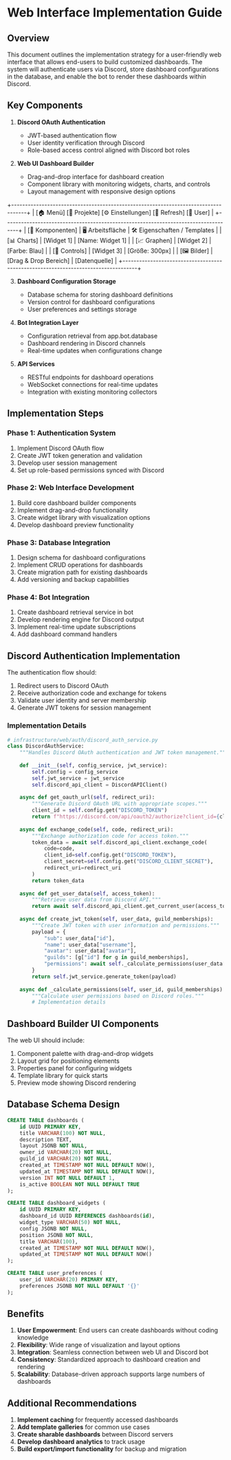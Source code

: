 
# Web Interface Implementation Guide

## Overview

This document outlines the implementation strategy for a user-friendly web interface that allows end-users to build customized dashboards. The system will authenticate users via Discord, store dashboard configurations in the database, and enable the bot to render these dashboards within Discord.

## Key Components

1. **Discord OAuth Authentication**
   - JWT-based authentication flow
   - User identity verification through Discord
   - Role-based access control aligned with Discord bot roles

2. **Web UI Dashboard Builder**
   - Drag-and-drop interface for dashboard creation
   - Component library with monitoring widgets, charts, and controls
   - Layout management with responsive design options

+-----------------------------------------------------------------------------------+
| [🏠 Menü]   [📂 Projekte]    [⚙️ Einstellungen]   [🔄 Refresh]   [👤 User]  |
+-----------------------------------------------------------------------------------+
|  [📂 Komponenten]   |    🖥 Arbeitsfläche      |  🛠 Eigenschaften / Templates  |
|  [📊 Charts]       |    [Widget 1]            |  [Name: Widget 1]              |
|  [📈 Graphen]      |    [Widget 2]            |  [Farbe: Blau]                 |
|  [🔧 Controls]     |    [Widget 3]            |  [Größe: 300px]                |
|  [🖼 Bilder]       |    [Drag & Drop Bereich] |  [Datenquelle]                 |
+-----------------------------------------------------------------------------------+


3. **Dashboard Configuration Storage**
   - Database schema for storing dashboard definitions
   - Version control for dashboard configurations
   - User preferences and settings storage

4. **Bot Integration Layer**
   - Configuration retrieval from app.bot.database
   - Dashboard rendering in Discord channels
   - Real-time updates when configurations change

5. **API Services**
   - RESTful endpoints for dashboard operations
   - WebSocket connections for real-time updates
   - Integration with existing monitoring collectors

## Implementation Steps

### Phase 1: Authentication System
1. Implement Discord OAuth flow
2. Create JWT token generation and validation
3. Develop user session management
4. Set up role-based permissions synced with Discord

### Phase 2: Web Interface Development
1. Build core dashboard builder components
2. Implement drag-and-drop functionality
3. Create widget library with visualization options
4. Develop dashboard preview functionality

### Phase 3: Database Integration
1. Design schema for dashboard configurations
2. Implement CRUD operations for dashboards
3. Create migration path for existing dashboards
4. Add versioning and backup capabilities

### Phase 4: Bot Integration
1. Create dashboard retrieval service in bot
2. Develop rendering engine for Discord output
3. Implement real-time update subscriptions
4. Add dashboard command handlers

## Discord Authentication Implementation

The authentication flow should:

1. Redirect users to Discord OAuth
2. Receive authorization code and exchange for tokens
3. Validate user identity and server membership
4. Generate JWT tokens for session management

### Implementation Details
```python
# infrastructure/web/auth/discord_auth_service.py
class DiscordAuthService:
    """Handles Discord OAuth authentication and JWT token management."""
    
    def __init__(self, config_service, jwt_service):
        self.config = config_service
        self.jwt_service = jwt_service
        self.discord_api_client = DiscordAPIClient()
        
    async def get_oauth_url(self, redirect_uri):
        """Generate Discord OAuth URL with appropriate scopes."""
        client_id = self.config.get("DISCORD_TOKEN")
        return f"https://discord.com/api/oauth2/authorize?client_id={client_id}&redirect_uri={redirect_uri}&response_type=code&scope=identify%20guilds"
        
    async def exchange_code(self, code, redirect_uri):
        """Exchange authorization code for access token."""
        token_data = await self.discord_api_client.exchange_code(
            code=code,
            client_id=self.config.get("DISCORD_TOKEN"),
            client_secret=self.config.get("DISCORD_CLIENT_SECRET"),
            redirect_uri=redirect_uri
        )
        return token_data
        
    async def get_user_data(self, access_token):
        """Retrieve user data from Discord API."""
        return await self.discord_api_client.get_current_user(access_token)
        
    async def create_jwt_token(self, user_data, guild_memberships):
        """Create JWT token with user information and permissions."""
        payload = {
            "sub": user_data["id"],
            "name": user_data["username"],
            "avatar": user_data["avatar"],
            "guilds": [g["id"] for g in guild_memberships],
            "permissions": await self._calculate_permissions(user_data["id"], guild_memberships)
        }
        return self.jwt_service.generate_token(payload)
        
    async def _calculate_permissions(self, user_id, guild_memberships):
        """Calculate user permissions based on Discord roles."""
        # Implementation details
```

## Dashboard Builder UI Components

The web UI should include:

1. Component palette with drag-and-drop widgets
2. Layout grid for positioning elements
3. Properties panel for configuring widgets
4. Template library for quick starts
5. Preview mode showing Discord rendering

## Database Schema Design

```sql
CREATE TABLE dashboards (
    id UUID PRIMARY KEY,
    title VARCHAR(100) NOT NULL,
    description TEXT,
    layout JSONB NOT NULL,
    owner_id VARCHAR(20) NOT NULL,
    guild_id VARCHAR(20) NOT NULL,
    created_at TIMESTAMP NOT NULL DEFAULT NOW(),
    updated_at TIMESTAMP NOT NULL DEFAULT NOW(),
    version INT NOT NULL DEFAULT 1,
    is_active BOOLEAN NOT NULL DEFAULT TRUE
);

CREATE TABLE dashboard_widgets (
    id UUID PRIMARY KEY,
    dashboard_id UUID REFERENCES dashboards(id),
    widget_type VARCHAR(50) NOT NULL,
    config JSONB NOT NULL,
    position JSONB NOT NULL,
    title VARCHAR(100),
    created_at TIMESTAMP NOT NULL DEFAULT NOW(),
    updated_at TIMESTAMP NOT NULL DEFAULT NOW()
);

CREATE TABLE user_preferences (
    user_id VARCHAR(20) PRIMARY KEY,
    preferences JSONB NOT NULL DEFAULT '{}'
);
```

## Benefits

1. **User Empowerment**: End users can create dashboards without coding knowledge
2. **Flexibility**: Wide range of visualization and layout options
3. **Integration**: Seamless connection between web UI and Discord bot
4. **Consistency**: Standardized approach to dashboard creation and rendering
5. **Scalability**: Database-driven approach supports large numbers of dashboards

## Additional Recommendations

1. **Implement caching** for frequently accessed dashboards
2. **Add template galleries** for common use cases
3. **Create sharable dashboards** between Discord servers
4. **Develop dashboard analytics** to track usage
5. **Build export/import functionality** for backup and migration